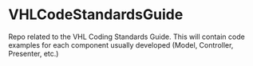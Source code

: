 # VHLCodeStandardsGuide
Repo related to the VHL Coding Standards Guide. This will contain code examples for each component usually developed (Model, Controller, Presenter, etc.)
